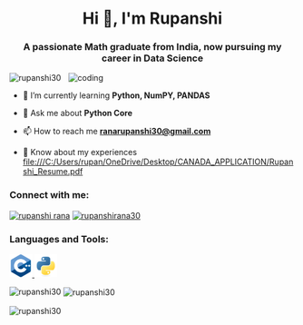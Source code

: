 <h1 align="center">Hi 👋, I'm Rupanshi</h1>
<h3 align="center">A passionate Math graduate from India, now pursuing my career in Data Science</h3>

<img align="right" alt="coding" width="400" src="https://cdn.dribbble.com/users/4055494/screenshots/15215756/media/d2b66c4ca0192aa26d103448b3d1518b.gif">

<p align="left"> <img src="https://komarev.com/ghpvc/?username=rupanshi30&label=Profile%20views&color=0e75b6&style=flat" alt="rupanshi30" /> </p>

- 🌱 I’m currently learning **Python, NumPY, PANDAS**

- 💬 Ask me about **Python Core**

- 📫 How to reach me **ranarupanshi30@gmail.com**

- 📄 Know about my experiences [file:///C:/Users/rupan/OneDrive/Desktop/CANADA_APPLICATION/Rupanshi_Resume.pdf](file:///C:/Users/rupan/OneDrive/Desktop/CANADA_APPLICATION/Rupanshi_Resume.pdf)

<h3 align="left">Connect with me:</h3>
<p align="left">
<a href="https://linkedin.com/in/rupanshi rana" target="blank"><img align="center" src="https://raw.githubusercontent.com/rahuldkjain/github-profile-readme-generator/master/src/images/icons/Social/linked-in-alt.svg" alt="rupanshi rana" height="30" width="40" /></a>
<a href="https://instagram.com/rupanshirana30" target="blank"><img align="center" src="https://raw.githubusercontent.com/rahuldkjain/github-profile-readme-generator/master/src/images/icons/Social/instagram.svg" alt="rupanshirana30" height="30" width="40" /></a>
</p>

<h3 align="left">Languages and Tools:</h3>
<p align="left"> <a href="https://www.w3schools.com/cpp/" target="_blank" rel="noreferrer"> <img src="https://raw.githubusercontent.com/devicons/devicon/master/icons/cplusplus/cplusplus-original.svg" alt="cplusplus" width="40" height="40"/> </a> <a href="https://www.python.org" target="_blank" rel="noreferrer"> <img src="https://raw.githubusercontent.com/devicons/devicon/master/icons/python/python-original.svg" alt="python" width="40" height="40"/> </a> </p>

<p><img align="left" src="https://github-readme-stats.vercel.app/api/top-langs?username=rupanshi30&show_icons=true&locale=en&layout=compact" alt="rupanshi30" /></p>

<p>&nbsp;<img align="center" src="https://github-readme-stats.vercel.app/api?username=rupanshi30&show_icons=true&locale=en" alt="rupanshi30" /></p>

<p><img align="center" src="https://github-readme-streak-stats.herokuapp.com/?user=rupanshi30&" alt="rupanshi30" /></p>
